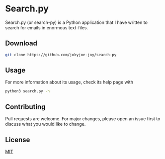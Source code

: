 # Search.py

Search.py (or search-py) is a Python application that I have written to search for emails in enormous text-files.

## Download

```bash
git clone https://github.com/jokyjoe-joy/search-py
```

## Usage

For more information about its usage, check its help page with

```bash
python3 search.py -h
```

## Contributing
Pull requests are welcome. For major changes, please open an issue first to discuss what you would like to change.

## License
[MIT](https://choosealicense.com/licenses/mit/)